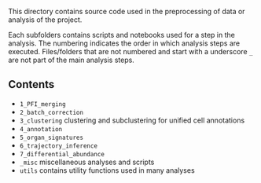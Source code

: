 This directory contains source code used in the preprocessing of data or analysis of the project. 

Each subfolders contains scripts and notebooks used for a step in the analysis. The numbering indicates the order in which analysis steps are executed. Files/folders that are not numbered and start with a underscore `_` are not part of the main analysis steps.  

## Contents
* `1_PFI_merging`
* `2_batch_correction`
* `3_clustering` clustering and subclustering for unified cell annotations
* `4_annotation`
* `5_organ_signatures`
* `6_trajectory_inference`
* `7_differential_abundance`
* `_misc` miscellaneous analyses and scripts
* `utils` contains utility functions used in many analyses
